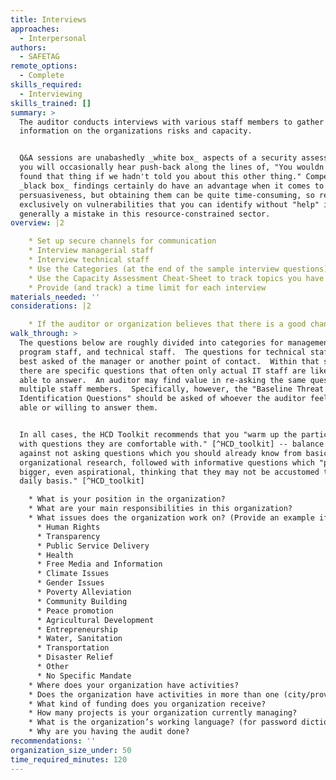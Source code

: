 ```yaml
---
title: Interviews
approaches:
  - Interpersonal
authors:
  - SAFETAG
remote_options:
  - Complete
skills_required:
  - Interviewing
skills_trained: []
summary: >
  The auditor conducts interviews with various staff members to gather
  information on the organizations risks and capacity.


  Q&A sessions are unabashedly _white box_ aspects of a security assessment, and
  you will occasionally hear push-back along the lines of, "You wouldn't have
  found that thing if we hadn't told you about this other thing." Compelling
  _black box_ findings certainly do have an advantage when it comes to
  persuasiveness, but obtaining them can be quite time-consuming, so relying
  exclusively on vulnerabilities that you can identify without "help" is
  generally a mistake in this resource-constrained sector.
overview: |2

    * Set up secure channels for communication
    * Interview managerial staff
    * Interview technical staff
    * Use the Categories (at the end of the sample interview questions) to help scope which questions to ask
    * Use the Capacity Assessment Cheat-Sheet to track topics you have covered
    * Provide (and track) a time limit for each interview
materials_needed: ''
considerations: |2

    * If the auditor or organization believes that there is a good chance of surveillance on the channel you are communicating over, do the rest of the interview on a secured channel or in person where possible, though some information-gathering is critical to do before planning the audit. Inability to do so contributes towards a no-go situation.
walk_through: >
  The questions below are roughly divided into categories for management,
  program staff, and technical staff.  The questions for technical staff may be
  best asked of the manager or another point of contact.  Within that section,
  there are specific questions that often only actual IT staff are likely to be
  able to answer.  An auditor may find value in re-asking the same questions to
  multiple staff members.  Specifically, however, the "Baseline Threat
  Identification Questions" should be asked of whoever the auditor feels most
  able or willing to answer them.


  In all cases, the HCD Toolkit recommends that you "warm up the participant
  with questions they are comfortable with." [^HCD_toolkit] -- balance this
  against not asking questions which you should already know from basic
  organizational research, followed with informative questions which "prompt
  bigger, even aspirational, thinking that they may not be accustomed to on a
  daily basis." [^HCD_toolkit]

    * What is your position in the organization?
    * What are your main responsibilities in this organization?
    * What issues does the organization work on? (Provide an example if needed - examples below)
      * Human Rights
      * Transparency
      * Public Service Delivery
      * Health
      * Free Media and Information
      * Climate Issues
      * Gender Issues
      * Poverty Alleviation
      * Community Building
      * Peace promotion
      * Agricultural Development
      * Entrepreneurship
      * Water, Sanitation
      * Transportation
      * Disaster Relief
      * Other
      * No Specific Mandate
    * Where does your organization have activities?
    * Does the organization have activities in more than one (city/province/country/region)
    * What kind of funding does you organization receive?
    * How many projects is your organization currently managing?
    * What is the organization’s working language? (for password dictionary)
    * Why are you having the audit done?
recommendations: ''
organization_size_under: 50
time_required_minutes: 120
---
```


